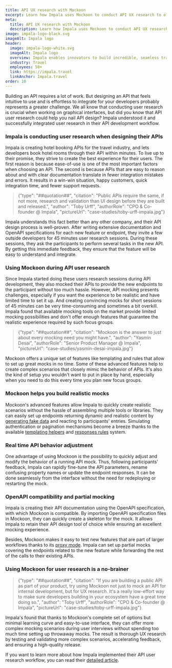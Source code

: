 ```yaml
---
title: API UX research with Mockoon
excerpt: Learn how Impala uses Mockoon to conduct API UX research to offer the best experience to their users
meta:
  title: API UX research with Mockoon
  description: Learn how Impala uses Mockoon to conduct API UX research to offer the best experience to their users
image: impala-logo-black.svg
imageAlt: Impala logo
header: 
  image: impala-logo-white.svg
  imageAlt: Impala logo
  overview: Impala enables innovators to build incredible, seamless travel experiences.
  industry: Travel
  employees: 50+
  link: https://impala.travel
  linkAnchor: Impala.travel
order: 10
---
```


Building an API requires a lot of work. But designing an API that feels intuitive to use and is effortless to integrate for your developers probably represents a greater challenge. We all know that conducting user research is crucial when working on graphical interfaces, but did you know that API user research could help you nail API design? Impala understood it and successfully integrated user research in their API development workflow.

### Impala is conducting user research when designing their APIs

Impala is creating hotel booking APIs for the travel industry, and lets developers book hotel rooms through their API within minutes. To live up to their promise, they strive to create the best experience for their users. The first reason is because ease-of-use is one of the most important factors when choosing an API. The second is because APIs that are easy to reason about and with clear documentation translate in fewer integration mistakes and errors. 
It results in a win-win situation, happy customers, quick integration time, and fewer support requests.

> {"type": "##quotation##", "citation": "Public APIs require the same, if not more, research and validation than UI design before they are built and released.", "author": "Toby Urff", "authorRole": "CPO & Co-founder @ Impala", "pictureUrl": "case-studies/toby-urff-impala.jpg"}

Impala understands this fact better than any other company, and their API design process is well-proven. After writing extensive documentation and OpenAPI specifications for each new feature or endpoint, they invite a few outside developers for 45 minutes user research sessions. During these sessions, they ask the participants to perform several tasks in the new API. By getting this immediate feedback, they ensure that the feature will be easy to understand and integrate. 

### Using Mockoon during API user research

Since Impala started doing these users research sessions during API development, they also mocked their APIs to provide the new endpoints to the participant without too much hassle. However, API mocking presents challenges, especially if you want the experience to be realistic and have limited time to set it up. And creating convincing mocks for short sessions of 45 minutes can be very time-consuming and sometimes a bit overkill. Impala found that available mocking tools on the market provide limited mocking possibilities and don't offer enough features that guarantee the realistic experience required by such focus groups. 

> {"type": "##quotation##", "citation": "Mockoon is the answer to just about every mocking need you might have.", "author": "Yasmin Desai", "authorRole": "Senior Product Manager @ Impala", "pictureUrl": "case-studies/yasmin-desai-impala.jpg"}

Mockoon offers a unique set of features like templating and rules that allow to set up great mocks in no time. Some of these advanced features help to create complex scenarios that closely mimic the behavior of APIs. It's also the kind of setup you wouldn't want to put in place by hand, especially when you need to do this every time you plan new focus groups.

### Mockoon helps you build realistic mocks

Mockoon's advanced features allow Impala to quickly create realistic scenarios without the hassle of assembling multiple tools or libraries. They can easily set up endpoints returning dynamic and realistic content by [generating fake data](/tutorials/generate-mock-json-data/) and reacting to participants' entries. Simulating authentication or pagination mechanisms become a breeze thanks to the available [templating helpers](docs:templating/overview) and [responses rules](docs:route-responses/dynamic-rules) system. 

### Real time API behavior adjustment

One advantage of using Mockoon is the possibility to quickly adjust and modify the behavior of a running API mock. Thus, following participants' feedback, Impala can rapidly fine-tune the API parameters, rename confusing property names or update the endpoint responses. It can be done seamlessly from the interface without the need for redeploying or restarting the mock. 

### OpenAPI compatibility and partial mocking

Impala is creating their API documentation using the OpenAPI specification, with which Mockoon is compatible. By importing OpenAPI specification files in Mockoon, they can quickly create a skeleton for the mock. It allows Impala to retain their API design tool of choice while ensuring an excellent mocking experience.

Besides, Mockoon makes it easy to test new features that are part of larger workflows thanks to its [proxy mode](docs:proxy-mode). Impala can set up partial mocks covering the endpoints related to the new feature while forwarding the rest of the calls to their existing APIs.

### Using Mockoon for user research is a no-brainer

> {"type": "##quotation##", "citation": "If you are building a public API as part of your product, try using Mockoon not just to mock an API for internal development, but for UX research. It's a really low-effort way to make sure developers building in your ecosystem have a great time doing so.", "author": "Toby Urff", "authorRole": "CPO & Co-founder @ Impala", "pictureUrl": "case-studies/toby-urff-impala.jpg"}

Impala's found that thanks to Mockoon's complete set of options but minimal learning curve and easy-to-use interface, they can offer more complex mocking scenarios during user interviews without spending too much time setting up throwaway mocks. 
The result is thorough UX research by testing and validating more complex scenarios, accelerating feedback, and ensuring a high-quality release. 

If you want to learn more about how Impala implemented their API user research workflow, you can read their [detailed article](https://impala.travel/blog/2020/12/03/ux-research-for-apis/).

